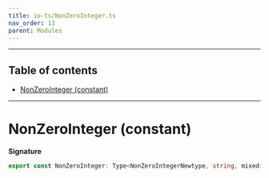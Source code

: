 ```yaml
---
title: io-ts/NonZeroInteger.ts
nav_order: 13
parent: Modules
---
```


---

<h2 class="text-delta">Table of contents</h2>

- [NonZeroInteger (constant)](#nonzerointeger-constant)

---

# NonZeroInteger (constant)

**Signature**

```ts
export const NonZeroInteger: Type<NonZeroIntegerNewtype, string, mixed> = ...
```
